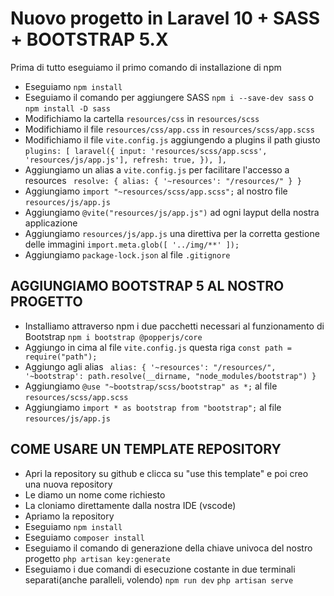 
# Nuovo progetto in Laravel 10 + SASS + BOOTSTRAP 5.X
Prima di tutto eseguiamo il primo comando di installazione di npm

 - Eseguiamo `npm install`
 - Eseguiamo il comando per aggiungere SASS `npm i --save-dev sass` o `npm install -D sass`
 - Modifichiamo la cartella `resources/css` in `resources/scss`
 - Modifichiamo il file `resources/css/app.css` in `resources/scss/app.scss`
 - Modifichiamo il file `vite.config.js` aggiungendo a plugins il path
   giusto 
                   ```plugins: [
                           laravel({
                               input: 'resources/scss/app.scss', 'resources/js/app.js'],
                               refresh: true,
                           }),
                       ],
                   ```
 - Aggiungiamo un alias a `vite.config.js` per facilitare l'accesso a
   resources
                   ``` 
                   resolve: {
                           alias: {
                               '~resources': "/resources/"
                           }
                       }
                   ```
 - Aggiungiamo `import "~resources/scss/app.scss";` al nostro file
   `resources/js/app.js`
 - Aggiungiamo `@vite("resources/js/app.js")` ad ogni layput della
   nostra applicazione
 - Aggiungiamo  `resources/js/app.js` una direttiva per la corretta
   gestione delle immagini ``` import.meta.glob([
       '../img/**' ]); ```
 - Aggiungiamo `package-lock.json` al file `.gitignore`

## AGGIUNGIAMO BOOTSTRAP 5 AL NOSTRO PROGETTO

 - Installiamo attraverso npm i due pacchetti necessari al funzionamento
   di Bootstrap  `npm i bootstrap @popperjs/core`
 - Aggiungo in cima al file `vite.config.js` questa riga `const path =
   require("path");`
 - Aggiungo agli alias  ```  alias: {
               '~resources': "/resources/",
               '~bootstrap': path.resolve(__dirname, "node_modules/bootstrap")
           } ```
 - Aggiungiamo `@use "~bootstrap/scss/bootstrap" as *;` al file
   `resources/scss/app.scss`
 - Aggiungiamo `import * as bootstrap from "bootstrap";` al file
   `resources/js/app.js`

## COME USARE UN TEMPLATE REPOSITORY

 - Apri la repository su github e clicca su "use this template" e poi
   creo una nuova repository
 - Le diamo un nome come richiesto
 - La cloniamo direttamente dalla nostra IDE (vscode)
 - Apriamo la repository
 - Eseguiamo `npm install`
 - Eseguiamo `composer install`
 - Eseguiamo il comando di generazione della chiave univoca del nostro
   progetto `php artisan key:generate`
 - Eseguiamo i due comandi di esecuzione costante in due terminali
   separati(anche paralleli, volendo) `npm run dev` `php artisan serve`
